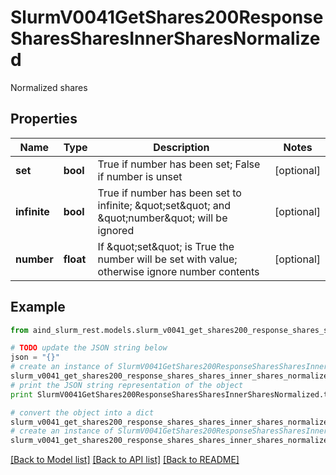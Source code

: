 # SlurmV0041GetShares200ResponseSharesSharesInnerSharesNormalized

Normalized shares

## Properties

Name | Type | Description | Notes
------------ | ------------- | ------------- | -------------
**set** | **bool** | True if number has been set; False if number is unset | [optional] 
**infinite** | **bool** | True if number has been set to infinite; \&quot;set\&quot; and \&quot;number\&quot; will be ignored | [optional] 
**number** | **float** | If \&quot;set\&quot; is True the number will be set with value; otherwise ignore number contents | [optional] 

## Example

```python
from aind_slurm_rest.models.slurm_v0041_get_shares200_response_shares_shares_inner_shares_normalized import SlurmV0041GetShares200ResponseSharesSharesInnerSharesNormalized

# TODO update the JSON string below
json = "{}"
# create an instance of SlurmV0041GetShares200ResponseSharesSharesInnerSharesNormalized from a JSON string
slurm_v0041_get_shares200_response_shares_shares_inner_shares_normalized_instance = SlurmV0041GetShares200ResponseSharesSharesInnerSharesNormalized.from_json(json)
# print the JSON string representation of the object
print SlurmV0041GetShares200ResponseSharesSharesInnerSharesNormalized.to_json()

# convert the object into a dict
slurm_v0041_get_shares200_response_shares_shares_inner_shares_normalized_dict = slurm_v0041_get_shares200_response_shares_shares_inner_shares_normalized_instance.to_dict()
# create an instance of SlurmV0041GetShares200ResponseSharesSharesInnerSharesNormalized from a dict
slurm_v0041_get_shares200_response_shares_shares_inner_shares_normalized_form_dict = slurm_v0041_get_shares200_response_shares_shares_inner_shares_normalized.from_dict(slurm_v0041_get_shares200_response_shares_shares_inner_shares_normalized_dict)
```
[[Back to Model list]](../README.md#documentation-for-models) [[Back to API list]](../README.md#documentation-for-api-endpoints) [[Back to README]](../README.md)


